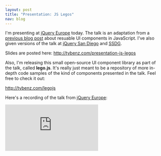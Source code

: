 ```yaml
---
layout: post
title: "Presentation: JS Legos"
nav: blog
---
```


I'm presenting at [jQuery Europe](http://gentics.com/jquery-europe) today. The
talk is an adaptation from a [previous blog
post](http://tybenz.com/post/widgetize-all-the-things) about resuable UI
components in JavaScript. I've also given versions of the talk at [jQuery San
Diego](http://events.jquery.org/2014/san-diego/) and
[SSDG](http://www.meetup.com/The-Sonora-Software-Developers-Group/).

Slides are posted here: http://tybenz.com/presentation-js-legos

Also, I'm releasing this small open-source UI component library as part of the talk, called **lego.js**.
It's really just meant to be a repository of more in-depth code samples of the kind of components
presented in the talk. Feel free to check it out:

http://tybenz.com/legojs


Here's a recording of the talk from [jQuery Europe](http://www.gentics.com/jquery-eu-2014/page/2014/eu.html):
<div class="video-container skinny">
  <iframe src="http://uvp.videoservice.apa.at/Player/Flash/06574eb3-319c-4a81-9912-cb6b6da195f1" frameborder="0" allowfullscreen="1"></iframe>
</div>
